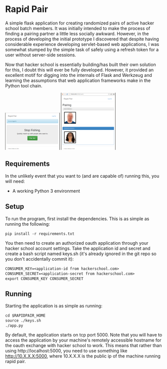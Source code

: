 # Rapid Pair

A simple flask application for creating randomized pairs of active hacker school
batch members. It was initially intended to make the process of finding a
pairing partner a little less socially awkward. However, in the process of
developing the initial prototype I discovered that despite having considerable
experience developing servlet-based web applications, I was somewhat stumped by
the simple task of safely using a refresh token for a user without server-side
sessions.

Now that hacker school is essentially building/has built their own solution for
this, I doubt this will ever be fully developed. However, it provided an
excellent motif for digging into the internals of Flask and Werkzeug and
learning the assumptions that web application frameworks make in the Python tool
chain.

![Front Page Screenshot](screenshots/front-page.png?raw=true)
![Match Page Screenshot](screenshots/match-page.png?raw=true)

## Requirements

In the unlikely event that you want to (and are capable of) running this, you
will need:

   * A working Python 3 environment

## Setup

To run the program, first install the dependencies. This is as simple as running
the following:

```
pip install -r requirements.txt
```

You then need to create an authorized oauth application through your hacker
school account settings. Take the application id and secret and create a bash
script named keys.sh (it's already ignored in the git repo so you don't
accidentally commit it):

```
CONSUMER_KEY=<application-id from hackerschool.com>
CONSUMER_SECRET=<application-secret from hackerschool.com>
export CONSUMER_KEY CONSUMER_SECRET
```

## Running

Starting the application is as simple as running:

```
cd $RAPIDPAIR_HOME
source ./keys.sh
./app.py
```

By default, the application starts on tcp port 5000. Note that you will have to
access the application by your machine's remotely accessible hostname for the
oauth exchange with hacker school to work. This means that rather than using
http://localhost:5000, you need to use something like http://10.X.X.X:5000,
where 10.X.X.X is the public ip of the machine running rapid pair.

